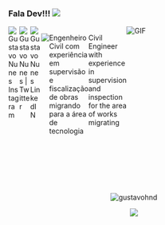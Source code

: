 ### Fala Dev!!! <img src="https://media.giphy.com/media/hvRJCLFzcasrR4ia7z/giphy.gif" width="25px">

<div style="display: flex">
<a href="https://www.instagram.com/gustavoh.nunes/">
  <img align="left" alt="Gustavo Nunes Instagram" width="22px" src="https://raw.githubusercontent.com/hussainweb/hussainweb/main/icons/instagram.png" />
</a>
</a>
<a href="https://twitter.com/guuustavonunes">
  <img align="left" alt="Gustavo Nunes | Twitter" width="22px" src="https://raw.githubusercontent.com/peterthehan/peterthehan/master/assets/twitter.svg" />
</a>
<a href="https://www.linkedin.com/in/engenheiro-gustavonunes/">
  <img align="left" alt="Gustavo Nunes LinkedIN" width="22px" src="https://raw.githubusercontent.com/peterthehan/peterthehan/master/assets/linkedin.svg" />
</a>

![](https://visitor-badge.glitch.me/badge?page_id=gustavohnd.gustavohnd)

<br />

Engenheiro Civil com experiência em supervisão e fiscalização de obras migrando para a área de tecnologia

Civil Engineer with experience in supervision and inspection for the area of ​​works migrating


  <img align="right" alt="GIF" src="https://github.com/abhisheknaiidu/abhisheknaiidu/blob/master/code.gif?raw=true" width="500" height="320" />
  
- 💼 Me consegue um trampo? Me envia um, [email](mailto:gustavonunes_17@hotmail.com) :)
- 💬 Faça me uma pergunta, é dividindo conhecimento que nossa comunidade cresce;

**Linguagens e ferramentas:**  

<code><img height="20" src="https://raw.githubusercontent.com/github/explore/80688e429a7d4ef2fca1e82350fe8e3517d3494d/topics/javascript/javascript.png"></code>
<!-- <code><img height="20" src="https://raw.githubusercontent.com/github/explore/80688e429a7d4ef2fca1e82350fe8e3517d3494d/topics/vue/vue.png"></code>
<code><img height="20" src="https://raw.githubusercontent.com/github/explore/80688e429a7d4ef2fca1e82350fe8e3517d3494d/topics/react/react.png"></code>
<code><img height="20" src="https://raw.githubusercontent.com/github/explore/5c058a388828bb5fde0bcafd4bc867b5bb3f26f3/topics/graphql/graphql.png"></code> -->
<code><img height="20" src="https://raw.githubusercontent.com/github/explore/80688e429a7d4ef2fca1e82350fe8e3517d3494d/topics/nodejs/nodejs.png"></code>
<!-- <code><img height="20" src="https://raw.githubusercontent.com/github/explore/80688e429a7d4ef2fca1e82350fe8e3517d3494d/topics/cpp/cpp.png"></code>
<code><img height="20" src="https://raw.githubusercontent.com/github/explore/80688e429a7d4ef2fca1e82350fe8e3517d3494d/topics/python/python.png"></code>
<code><img height="20" src="https://raw.githubusercontent.com/github/explore/80688e429a7d4ef2fca1e82350fe8e3517d3494d/topics/mysql/mysql.png"></code> -->
<!-- <code><img height="20" src="https://raw.githubusercontent.com/github/explore/80688e429a7d4ef2fca1e82350fe8e3517d3494d/topics/firebase/firebase.png"></code> -->
<code><img height="20" src="https://raw.githubusercontent.com/github/explore/80688e429a7d4ef2fca1e82350fe8e3517d3494d/topics/git/git.png"></code>

<!--END_SECTION:waka-->
</div>

<div padding-top= 10px>
<p align="center" padding-botton= 10px> <img src="https://github-readme-stats.vercel.app/api?username=gustavohnd&show_icons=true&theme=gotham" alt="gustavohnd"/>
<p align="center"> <img height="180em" src="https://github-readme-stats.vercel.app/api/top-langs/?username=gustavohnd&layout=compact&langs_count=16&theme=dark"/>
</div>